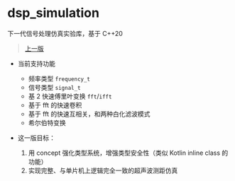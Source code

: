 # dsp_simulation
下一代信号处理仿真实验库，基于 C++20

> [上一版](https://github.com/YdrMaster/signal_processing_simulation)

- 当前支持功能
  - 频率类型 `frequency_t`
  - 信号类型 `signal_t`
  - 基 2 快速傅里叶变换 `fft`/`ifft`
  - 基于 fft 的快速卷积
  - 基于 fft 的快速互相关，和两种白化滤波模式
  - 希尔伯特变换

- 这一版目标：

  1. 用 concept 强化类型系统，增强类型安全性（类似 Kotlin inline class 的功能）
  2. 实现完整、与单片机上逻辑完全一致的超声波测距仿真

